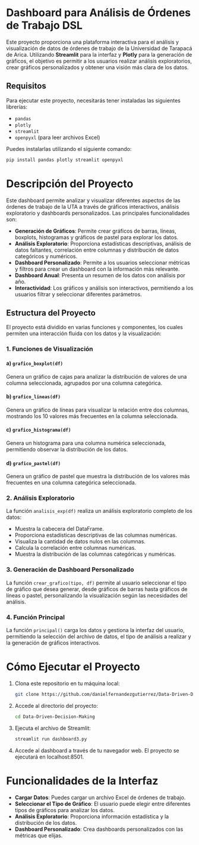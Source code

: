 # Dashboard para Análisis de Órdenes de Trabajo DSL

Este proyecto proporciona una plataforma interactiva para el análisis y visualización de datos de órdenes de trabajo de la Universidad de Tarapacá de Arica. Utilizando **Streamlit** para la interfaz y **Plotly** para la generación de gráficos, el objetivo es permitir a los usuarios realizar análisis exploratorios, crear gráficos personalizados y obtener una visión más clara de los datos.

## Requisitos

Para ejecutar este proyecto, necesitarás tener instaladas las siguientes librerías:

- `pandas`
- `plotly`
- `streamlit`
- `openpyxl` (para leer archivos Excel)

Puedes instalarlas utilizando el siguiente comando:

```bash
pip install pandas plotly streamlit openpyxl
```

# Descripción del Proyecto

Este dashboard permite analizar y visualizar diferentes aspectos de las órdenes de trabajo de la UTA a través de gráficos interactivos, análisis exploratorio y dashboards personalizados. Las principales funcionalidades son:

- **Generación de Gráficos**: Permite crear gráficos de barras, líneas, boxplots, histogramas y gráficos de pastel para explorar los datos.
- **Análisis Exploratorio**: Proporciona estadísticas descriptivas, análisis de datos faltantes, correlación entre columnas y distribución de datos categóricos y numéricos.
- **Dashboard Personalizado**: Permite a los usuarios seleccionar métricas y filtros para crear un dashboard con la información más relevante.
- **Dashboard Anual**: Presenta un resumen de los datos con análisis por año.
- **Interactividad**: Los gráficos y análisis son interactivos, permitiendo a los usuarios filtrar y seleccionar diferentes parámetros.

## Estructura del Proyecto

El proyecto está dividido en varias funciones y componentes, los cuales permiten una interacción fluida con los datos y la visualización:

### 1. Funciones de Visualización

#### a) `grafico_boxplot(df)`
Genera un gráfico de cajas para analizar la distribución de valores de una columna seleccionada, agrupados por una columna categórica.

#### b) `grafico_lineas(df)`
Genera un gráfico de líneas para visualizar la relación entre dos columnas, mostrando los 10 valores más frecuentes en la columna seleccionada.

#### c) `grafico_histograma(df)`
Genera un histograma para una columna numérica seleccionada, permitiendo observar la distribución de los datos.

#### d) `grafico_pastel(df)`
Genera un gráfico de pastel que muestra la distribución de los valores más frecuentes en una columna categórica seleccionada.

### 2. Análisis Exploratorio
La función `analisis_exp(df)` realiza un análisis exploratorio completo de los datos:
- Muestra la cabecera del DataFrame.
- Proporciona estadísticas descriptivas de las columnas numéricas.
- Visualiza la cantidad de datos nulos en las columnas.
- Calcula la correlación entre columnas numéricas.
- Muestra la distribución de las columnas categóricas y numéricas.

### 3. Generación de Dashboard Personalizado
La función `crear_grafico(tipo, df)` permite al usuario seleccionar el tipo de gráfico que desea generar, desde gráficos de barras hasta gráficos de líneas o pastel, personalizando la visualización según las necesidades del análisis.

### 4. Función Principal
La función `principal()` carga los datos y gestiona la interfaz del usuario, permitiendo la selección del archivo de datos, el tipo de análisis a realizar y la generación de gráficos interactivos.


# Cómo Ejecutar el Proyecto

1. Clona este repositorio en tu máquina local:
   ```bash
   git clone https://github.com/danielfernandezgutierrez/Data-Driven-Decision-Making
   ```

2. Accede al directorio del proyecto:
   ```bash
   cd Data-Driven-Decision-Making
   ```

3. Ejecuta el archivo de Streamlit:
   ```bash
   streamlit run dashboard3.py
   ```

4. Accede al dashboard a través de tu navegador web. El proyecto se ejecutará en localhost:8501.

# Funcionalidades de la Interfaz

- **Cargar Datos**: Puedes cargar un archivo Excel de órdenes de trabajo.
- **Seleccionar el Tipo de Gráfico**: El usuario puede elegir entre diferentes tipos de gráficos para analizar los datos.
- **Análisis Exploratorio**: Proporciona información estadística y la distribución de los datos.
- **Dashboard Personalizado**: Crea dashboards personalizados con las métricas que elijas.

